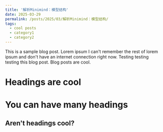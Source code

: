 ```yaml
---
title: '解析Minimind：模型结构'
date: 2025-03-29
permalink: /posts/2025/03/解析Minimind：模型结构/
tags:
  - cool posts
  - category1
  - category2
---
```


This is a sample blog post. Lorem ipsum I can't remember the rest of lorem ipsum and don't have an internet connection right now. Testing testing testing this blog post. Blog posts are cool.

Headings are cool
======

You can have many headings
======

Aren't headings cool?
------
